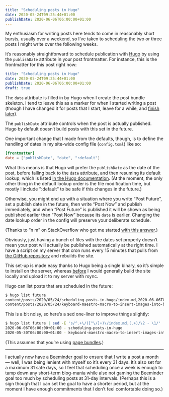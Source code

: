 ```yaml
---
title: "Scheduling posts in Hugo"
date: 2020-05-24T09:25:44+01:00
publishDate: 2020-06-06T06:00:00+01:00
---
```


My enthusiasm for writing posts here tends to come in reasonably short bursts, usually over a weekend, so I’ve taken to scheduling the two or three posts I might write over the following weeks.

It’s reasonably straightforward to schedule publication with [Hugo][] by using the `publishDate` attribute in your post frontmatter. For instance, this is the frontmatter for this post right now:

```yaml
title: "Scheduling posts in Hugo"
date: 2020-05-24T09:25:44+01:00
publishDate: 2020-06-06T06:00:00+01:00
draft: true
```

The `date` attribute is filled in by Hugo when I create the post bundle skeleton. I tend to leave this as a marker for when I started writing a post (though I have changed it for posts that I start, leave for a while, and [finish later][figure-post]).

The `publishDate` attribute controls when the post is actually published. Hugo by default doesn’t build posts with this set in the future.

One important change that I made from the defaults, though, is to define the handling of dates in my site-wide config file (`config.toml`) like so:

```toml
[frontmatter]
date = ["publishDate", "date", ":default"]
```

What this means is that Hugo will prefer the `publishDate` as the date of the post, before falling back to the `date` attribute, and then resuming its default lookup, which is listed [in the Hugo documentation][docs].
(At the moment, the only other thing in the default lookup order is the file modification time, but mostly I include ":default" to be safe if this changes in the future.)

Otherwise, you might end up with a situation where you write “Post Future”, set a publish date in the future, then write “Post Now” and publish immediately, and when “Post Future” is published it will be shown as being published earlier than “Post Now” because its `date` is earlier. Changing the date lookup order in the config will preserve your deliberate schedule.

(Thanks to “n m” on StackOverflow who got me started [with this answer][so].)

Obviously, just having a bunch of files with the dates set properly doesn’t mean your post will actually be published automatically at the right time.
I have a script on my server that cron runs every 15 minutes that pulls from [the GitHub repository][repo] and rebuilds the site.

This set-up is made easy thanks to Hugo being a single binary, so it’s simple to install on the server, whereas [before][majestic] I would generally build the site locally and upload it to my server with rsync.

Hugo can list posts that are scheduled in the future:

```zsh
$ hugo list future
content/posts/2020/05/24/scheduling-posts-in-hugo/index.md,2020-06-06T06:00:00+01:00
content/posts/2020/05/24/keyboard-maestro-macro-to-insert-images-into-blog-posts/index.md,2020-05-30T06:00:00+01:00
```

This is a bit noisy, so here’s a sed one-liner to improve things slightly:

```zsh
$ hugo list future | sed -E 's/^.+\/([^\/]+)\/index.md,(.+)/\2 - \1/'
2020-06-06T06:00:00+01:00 - scheduling-posts-in-hugo
2020-05-30T06:00:00+01:00 - keyboard-maestro-macro-to-insert-images-into-blog-posts
```

(This assumes that you’re using [page bundles][].)

---

I actually now have a [Beeminder goal][bm] to ensure that I write a post a month — well, I was being lenient with myself so it’s every 31 days. It’s also set for a maximum 31 safe days, so I feel that scheduling once a week is enough to tamp down any short-term blog-mania while also not gaming the Beeminder goal too much by scheduling posts at 31-day intervals. (Perhaps this is a sign though that I can set the goal to have a shorter period, but at the moment I have enough commitments that I don’t feel comfortable doing so.)

[Hugo]: https://gohugo.io/
[figure-post]: /2020/05/keyboard-maestro-macro-to-insert-images-into-blog-posts/
[docs]: https://gohugo.io/getting-started/configuration/#configure-dates
[so]: https://stackoverflow.com/questions/59655470/hugo-date-vs-publishdate/59760977#59760977
[repo]: https://github.com/robjwells/primaryunit
[majestic]: https://github.com/robjwells/majestic/
[bm]: https://www.beeminder.com/robjwells/blog
[page bundles]: https://gohugo.io/content-management/page-bundles/
